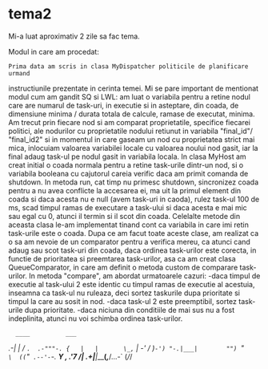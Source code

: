 # tema2

Mi-a luat aproximativ 2 zile sa fac tema.

Modul in care am procedat:

    Prima data am scris in clasa MyDispatcher politicile de planificare urmand
instructiunile prezentate in cerinta temei. Mi se pare important de mentionat
modul cum am gandit SQ si LWL: am luat o variabila pentru a retine nodul care
are numarul de task-uri, in executie si in asteptare, din coada, de dimensiune
minima / durata totala de calcule, ramase de executat, minima. Am trecut prin
fiecare nod si am comparat proprietatile, specifice fiecarei politici, ale
nodurilor cu proprietatile nodului retiunut in variabila "final_id"/ "final_id2"
si in momentul in care gaseam un nod cu proprietatea strict mai mica, inlocuiam
valoarea variabilei locale cu valoarea noului nod gasit, iar la final adaug
task-ul pe nodul gasit in variabila locala.
    In clasa MyHost am creat initial o coada normala pentru a retine task-urile
dintr-un nod, si o variabila booleana cu cajutorul careia verific daca am
primit comanda de shutdown. In metoda run, cat timp nu primesc shutdown,
sincronizez coada pentru a nu avea conflicte la accesarea ei, ma uit la primul
element din coada si daca acesta nu e null (avem task-uri in caoda), rulez
task-ul 100 de ms, scad timpul ramas de executare a task-ului si daca acesta
e mai mic sau egal cu 0, atunci il termin si il scot din coada. Celelalte
metode din aceasta clasa le-am implementat tinand cont ca variabila in care
imi retin task-urile este o coada.
    Dupa ce am facut toate aceste clase, am realizat ca o sa am nevoie de un
comparator pentru a verifica mereu, ca atunci cand adaug sau scot task-uri din
coada, daca ordinea task-urilor este corecta, in functie de prioritatea si
preemtarea task-urilor, asa ca am creat clasa QueueComparator, in care am
definit o metoda custom de comparare task-urilor. In metoda "compare", am
abordat urmatoarele cazuri:
    -daca timpul de executie al task-ului 2 este identic cu timpul ramas de
executie al acestuia, inseamna ca task-ul nu ruleaza, deci sortez taskurile
dupa prioritate si timpul la care au sosit in nod.
    -daca task-ul 2 este preemptibil, sortez task-urile dupa prioritate.
    -daca niciuna din conditiile de mai sus nu a fost indeplinita, atunci nu
voi schimba ordinea task-urilor.



      ____          ___
  _.-|   |       __/_  `.  .-"""-.
 {   |   |       \_,` | \-'  /   )`-')
  "-.|___|        "") `"`    \  ((`"`
   .--'-`-.      ___Y  ,    .'7 /|
 .+|______|_____(_,___/...-` (_/_/

 